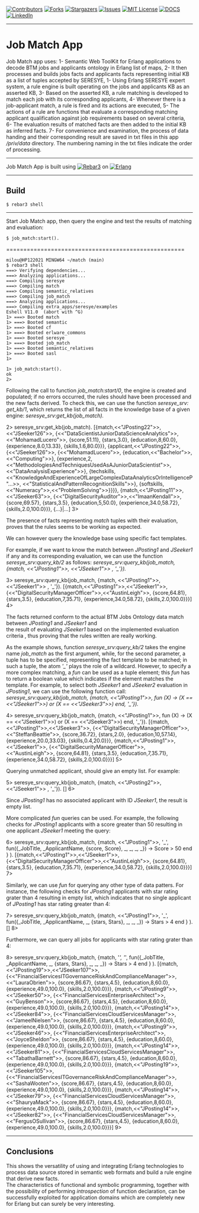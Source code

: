 [![Contributors][contributors-shield]][contributors-url]
[![Forks][forks-shield]][forks-url]
[![Stargazers][stars-shield]][stars-url]
[![Issues][issues-shield]][issues-url]
[![MIT License][license-shield]][license-url]
[![DOCS][docs-shield]][docs-url]
[![LinkedIn][linkedin-shield]][linkedin-url]
***
**Job Match App**
=====
Job Match app uses:
1- Semantic Web ToolKit for Erlang applications to decode BTM jobs and applicants ontology in Erlang list of maps,
2- It then processes and builds jobs facts and applicants facts representing initial KB as a list of tuples accepted by SERESYE, 
1- Using Erlang SERESYE expert system, a rule engine is built operating on the jobs and applicants KB as an asserted KB, 
3- Based on the asserted KB, a rule matching is developed to match each job with its corresponding applicants,
4- Whenever there is a job-applicant match, a rule is fired and its actions are executed,
5- The actions of a rule are functions that evaluate a corresponding matching applicant qualification against job requirements based on several criteria,    
6- The evaluation results of matched facts are then added to the initial KB as inferred facts.
7- For convenience and examination, the process of data handing and their corresponding result are saved in txt files in this app */priv/data* directory.
The numbering naming in the txt files indicate the order of processing.  
***
Job Match App is built using [![Rebar3][rebar3-shield]][rebar3-url] on [![Erlang][erlang-shield]][erlang-url]
***

Build
-----

    $ rebar3 shell

***
Start Job Match app, then query the engine and test the results of matching and evaluation:

    $ job_match:start().
====================================================


    milou@HP122021 MINGW64 ~/match (main)
    $ rebar3 shell
    ===> Verifying dependencies...
    ===> Analyzing applications...
    ===> Compiling seresye
    ===> Compiling match
    ===> Compiling semantic_relatives
    ===> Compiling job_match
    ===> Analyzing applications...
    ===> Compiling extra_apps/seresye/examples
    Eshell V11.0  (abort with ^G)
    1> ===> Booted match
    1> ===> Booted semantic
    1> ===> Booted cf
    1> ===> Booted erlware_commons
    1> ===> Booted seresye
    1> ===> Booted job_match
    1> ===> Booted semantic_relatives
    1> ===> Booted sasl
    1>

    1> job_match:start().
    ok
    2>

Following the call to function *job_match:start/0*, the engine is created and populated; if no errors occurred, the
rules should have been processed and the new facts derived. To check this, we can use the function *seresye_srv:
get_kb/1*, which returns the list of all facts in the knowledge base of a given engine: *seresye_srv:get_kb(job_match).*

2> seresye_srv:get_kb(job_match).
[{match,<<"JPosting22">>,<<"JSeeker126">>,
        {<<"DataScientistJuniorDataScienceAnalytics">>,
         <<"MohamadLucero">>,
         {score,51.11},
         {stars,3.0},
         {education,8,60.0},
         {experience,8.0,13.33},
         {skills,1.6,80.0}}},
 {applicant,<<"JPosting22">>,
            {<<"JSeeker126">>,
             {<<"MohamadLucero">>,
              {education,<<"Bachelor">>,<<"Computing">>},
              {experience,2,
                          <<"MethodologiesAndTechniquesUsedAsAJuniorDataScientist">>,
                          <<"DataAnalysisExperience">>},
              {techskills,<<"KnowledgeAndExperienceOfLargeComplexDataAnalyticsOrIntelligenceP"...>>,
                          <<"StatisticalAndPatternRecognitionSkills">>},
              {softskills,<<"Numeracy">>,<<"ProblemSolving">>}}}},
 {match,<<"JPosting11">>,<<"JSeeker63">>,
        {<<"DigitalSecurityAuditor">>,<<"ImaanKendall">>,
         {score,69.57},
         {stars,3.5},
         {education,5,50.0},
         {experience,34.0,58.72},
         {skills,2.0,100.0}}},
 {...}|...]
3>

The presence of facts representing *match* tuples with their evaluation, proves that the rules seems to be working as
expected.

We can however query the knowledge base using specific fact templates. 

For example, if we want to know the match between *JPosting1* and *JSeeker1* if any and its corresponding evaluation, 
we can use the function *seresye_srv:query_kb/2* as follows:
*seresye_srv:query_kb(job_match, {match, <<"JPosting1">>, <<"JSeeker1">> , '_'}).*

3> seresye_srv:query_kb(job_match, {match, <<"JPosting1">>, <<"JSeeker1">> , '_'}).
[{match,<<"JPosting1">>,<<"JSeeker1">>,
        {<<"DigitalSecurityManagerOfficer">>,<<"AustinLeigh">>,
         {score,64.81},
         {stars,3.5},
         {education,7,35.71},
         {experience,34.0,58.72},
         {skills,2.0,100.0}}}]
4>

The facts returned conform to the actual BTM Jobs Ontology data match between *JPosting1* and *JSeeker1* and   
the result of evaluating *JSeeker1* based on the implemented evaluation criteria , thus proving that the rules written are
really working.

As the example shows, function *seresye_srv:query_kb/2* takes the engine name *job_match* as the first argument, while, for the
second parameter, a tuple has to be specified, representing the fact template to be matched; in such a tuple, the
atom *'_'* plays the role of a wildcard. However, to specify a more complex matching, a *fun* can be used as a tuple
element; this *fun* has to return a boolean value which indicates if the element matches the template. For example, to
select both *JSeeker1* and *JSeeker2* evaluation in *JPosting1*, we can use the following function call:
*seresye_srv:query_kb(job_match, {match, <<"JPosting1">>, fun (X) -> (X == <<"JSeeker1">>) or (X == <<"JSeeker3">>) end, '_'}).*


4> seresye_srv:query_kb(job_match, {match, <<"JPosting1">>, fun (X) -> (X == <<"JSeeker1">>) or (X == <<"JSeeker3">>) end, '_'}).
[{match,<<"JPosting1">>,<<"JSeeker3">>,
        {<<"DigitalSecurityManagerOfficer">>,<<"SteffanBeattie">>,
         {score,36.72},
         {stars,2.0},
         {education,10,57.14},
         {experience,20.0,33.03},
         {skills,0.4,20.0}}},
 {match,<<"JPosting1">>,<<"JSeeker1">>,
        {<<"DigitalSecurityManagerOfficer">>,<<"AustinLeigh">>,
         {score,64.81},
         {stars,3.5},
         {education,7,35.71},
         {experience,34.0,58.72},
         {skills,2.0,100.0}}}]
5>

Querying unmatched applicant, should give an empty list. For example:  

5> seresye_srv:query_kb(job_match, {match, <<"JPosting2">>, <<"JSeeker1">> , '_'}).
[]
6>

Since *JPosting1* has no associated applicant with ID *JSeeker1*, the result is empty list.

More complicated *fun* queries can be used. For example, the following checks for *JPosting1* applicants with a score greater than 50 resulting in one applicant *JSeeker1* meeting the query:       

6> seresye_srv:query_kb(job_match,
    {match, <<"JPosting1">>, '_',
        fun({_JobTitle, _ApplicantName, {score, Score}, _, _, _, _}) ->
            Score > 50
        end
    }
).
[{match,<<"JPosting1">>,<<"JSeeker1">>,
        {<<"DigitalSecurityManagerOfficer">>,<<"AustinLeigh">>,
         {score,64.81},
         {stars,3.5},
         {education,7,35.71},
         {experience,34.0,58.72},
         {skills,2.0,100.0}}}]
7>

Similarly,  we can use *fun* for querying any other type of data patters. For instance, the following checks for *JPosting1* applicants with star rating grater than 4 resulting in empty list, which indicates that no single applicant of *JPosting1* has star rating greater than 4:  

7> seresye_srv:query_kb(job_match,
    {match, <<"JPosting1">>, '_',
        fun({_JobTitle, _ApplicantName, _, {stars, Stars}, _, _, _}) ->
            Stars > 4
        end
    }
).
[]
8>

Furthermore,  we can query all jobs for applicants with star rating grater than 4: 


8> seresye_srv:query_kb(job_match,
    {match, '_', '_',
        fun({_JobTitle, _ApplicantName, _, {stars, Stars}, _, _, _}) ->
            Stars > 4
        end
    }
).
[{match,<<"JPosting19">>,<<"JSeeker107">>,
        {<<"FinancialServicesITGovernanceRiskAndComplianceManager">>,
         <<"LauraObrien">>,
         {score,86.67},
         {stars,4.5},
         {education,8,60.0},
         {experience,49.0,100.0},
         {skills,2.0,100.0}}},
 {match,<<"JPosting9">>,<<"JSeeker50">>,
        {<<"FinancialServicesEnterpriseArchitect">>,<<"GuyBenson">>,
         {score,86.67},
         {stars,4.5},
         {education,8,60.0},
         {experience,49.0,100.0},
         {skills,2.0,100.0}}},
 {match,<<"JPosting14">>,<<"JSeeker84">>,
        {<<"FinancialServicesCloudServicesManager">>,
         <<"JameelNielsen">>,
         {score,86.67},
         {stars,4.5},
         {education,8,60.0},
         {experience,49.0,100.0},
         {skills,2.0,100.0}}},
 {match,<<"JPosting9">>,<<"JSeeker46">>,
        {<<"FinancialServicesEnterpriseArchitect">>,
         <<"JoyceSheldon">>,
         {score,86.67},
         {stars,4.5},
         {education,8,60.0},
         {experience,49.0,100.0},
         {skills,2.0,100.0}}},
 {match,<<"JPosting14">>,<<"JSeeker81">>,
        {<<"FinancialServicesCloudServicesManager">>,
         <<"TabathaBarnett">>,
         {score,86.67},
         {stars,4.5},
         {education,8,60.0},
         {experience,49.0,100.0},
         {skills,2.0,100.0}}},
 {match,<<"JPosting19">>,<<"JSeeker105">>,
        {<<"FinancialServicesITGovernanceRiskAndComplianceManager">>,
         <<"SashaWooten">>,
         {score,86.67},
         {stars,4.5},
         {education,8,60.0},
         {experience,49.0,100.0},
         {skills,2.0,100.0}}},
 {match,<<"JPosting14">>,<<"JSeeker79">>,
        {<<"FinancialServicesCloudServicesManager">>,
         <<"ShauryaMack">>,
         {score,86.67},
         {stars,4.5},
         {education,8,60.0},
         {experience,49.0,100.0},
         {skills,2.0,100.0}}},
 {match,<<"JPosting14">>,<<"JSeeker82">>,
        {<<"FinancialServicesCloudServicesManager">>,
         <<"FergusOSullivan">>,
         {score,86.67},
         {stars,4.5},
         {education,8,60.0},
         {experience,49.0,100.0},
         {skills,2.0,100.0}}}]
9>

***
Conclusions
-----------

This shows the versatility of using and integrating Erlang technologies to process data source stored in semantic web formats and build a rule engine that derive new facts.  
The characteristics of functional and symbolic programming, together with the possibility of performing *introspection*
of function declaration, can be successfully exploited for application domains which are completely new for Erlang but
can surely be very interesting.

<!-- MARKDOWN LINKS & IMAGES -->
<!-- https://www.markdownguide.org/basic-syntax/#reference-style-links -->
[contributors-shield]: https://img.shields.io/github/contributors/MiloudEloumri/seresye.svg?style=for-the-badge
[contributors-url]: https://github.com/MiloudEloumri/seresye/graphs/contributors
[forks-shield]: https://img.shields.io/github/forks/MiloudEloumri/seresye.svg?style=for-the-badge
[forks-url]: https://github.com/MiloudEloumri/seresye/network/members
[stars-shield]: https://img.shields.io/github/stars/MiloudEloumri/seresye.svg?style=for-the-badge
[stars-url]: https://github.com/MiloudEloumri/seresye/stargazers
[issues-shield]: https://img.shields.io/github/issues/MiloudEloumri/seresye.svg?style=for-the-badge
[issues-url]: https://github.com/MiloudEloumri/seresye/issues
[license-shield]: https://img.shields.io/github/license/MiloudEloumri/seresye.svg?style=for-the-badge
[license-url]: https://github.com/MiloudEloumri/seresye/blob/master/LICENSE.md
[linkedin-shield]: https://img.shields.io/badge/-LinkedIn-black.svg?style=for-the-badge&logo=linkedin&colorB=555
[linkedin-url]: https://www.linkedin.com/in/miloudeloumri/
[rebar3-shield]: https://img.shields.io/badge/Rebar3-3.17.0-blue?labelColor=A90533&style=plastic
[rebar3-url]: https://github.com/erlang/rebar3
[erlang-shield]: https://img.shields.io/badge/Erlang|OTP_23-Erts_11.0-blue?labelColor=A90533&style=plastic&logo=Erlang
[erlang-url]: http://www.erlang.org
[docs-shield]: https://img.shields.io/static/v1?label=Docs&message=Read&&Color=8CA1AF&logo=Read-the-Docs&style=for-the-badge
[docs-url]: https://github.com/MiloudEloumri/seresye/tree/master/doc
